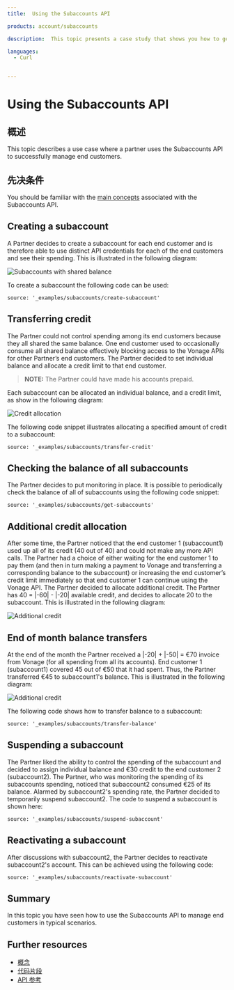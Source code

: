 ```yaml
---
title:  Using the Subaccounts API

products: account/subaccounts

description:  This topic presents a case study that shows you how to get started with the Subaccounts API.

languages:
  - Curl


---
```


Using the Subaccounts API
=========================

概述
---

This topic describes a use case where a partner uses the Subaccounts API to successfully manage end customers.

先决条件
----

You should be familiar with the [main concepts](/account/subaccounts/overview) associated with the Subaccounts API.

Creating a subaccount
---------------------

A Partner decides to create a subaccount for each end customer and is therefore able to use distinct API credentials for each of the end customers and see their spending. This is illustrated in the following diagram:

![Subaccounts with shared balance](/images/subaccounts/shared_balance.png)

To create a subaccount the following code can be used:

```code_snippets
source: '_examples/subaccounts/create-subaccount'
```

Transferring credit
-------------------

The Partner could not control spending among its end customers because they all shared the same balance. One end customer used to occasionally consume all shared balance effectively blocking access to the Vonage APIs for other Partner’s end customers. The Partner decided to set individual balance and allocate a credit limit to that end customer.

> **NOTE:** The Partner could have made his accounts prepaid.

Each subaccount can be allocated an individual balance, and a credit limit, as show in the following diagram:

![Credit allocation](/images/subaccounts/credit_allocation.png)

The following code snippet illustrates allocating a specified amount of credit to a subaccount:

```code_snippets
source: '_examples/subaccounts/transfer-credit'
```

Checking the balance of all subaccounts
---------------------------------------

The Partner decides to put monitoring in place. It is possible to periodically check the balance of all of subaccounts using the following code snippet:

```code_snippets
source: '_examples/subaccounts/get-subaccounts'
```

Additional credit allocation
----------------------------

After some time, the Partner noticed that the end customer 1 (subaccount1) used up all of its credit (40 out of 40) and could not make any more API calls. The Partner had a choice of either waiting for the end customer 1 to pay them (and then in turn making a payment to Vonage and transferring a corresponding balance to the subaccount) or increasing the end customer’s credit limit immediately so that end customer 1 can continue using the Vonage API. The Partner decided to allocate additional credit. The Partner has 40 = |-60| - |-20| available credit, and decides to allocate 20 to the subaccount. This is illustrated in the following diagram:

![Additional credit](/images/subaccounts/additional_credit_allocation.png)

End of month balance transfers
------------------------------

At the end of the month the Partner received a |-20| \+ |-50| = €70 invoice from Vonage (for all spending from all its accounts). End customer 1 (subaccount1) covered 45 out of €50 that it had spent. Thus, the Partner transferred €45 to subaccount1's balance. This is illustrated in the following diagram:

![Additional credit](/images/subaccounts/month_end_balance_transfer.png)

The following code shows how to transfer balance to a subaccount:

```code_snippets
source: '_examples/subaccounts/transfer-balance'
```

Suspending a subaccount
-----------------------

The Partner liked the ability to control the spending of the subaccount and decided to assign individual balance and €30 credit to the end customer 2 (subaccount2). The Partner, who was monitoring the spending of its subaccounts spending, noticed that subaccount2 consumed €25 of its balance. Alarmed by subaccount2's spending rate, the Partner decided to temporarily suspend subaccount2\. The code to suspend a subaccount is shown here:

```code_snippets
source: '_examples/subaccounts/suspend-subaccount'
```

Reactivating a subaccount
-------------------------

After discussions with subaccount2, the Partner decides to reactivate subaccount2's account. This can be achieved using the following code:

```code_snippets
source: '_examples/subaccounts/reactivate-subaccount'
```

Summary
-------

In this topic you have seen how to use the Subaccounts API to manage end customers in typical scenarios.

Further resources
-----------------

* [概念](/account/subaccounts/overview)
* [代码片段](/account/subaccounts/code-snippets/create-subaccount)
* [API 参考](/api/subaccounts)

